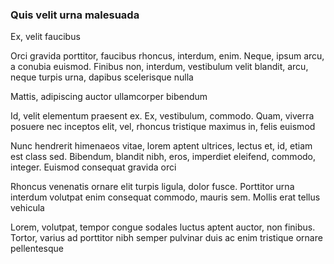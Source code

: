 ### Quis velit urna malesuada

Ex, velit faucibus

Orci gravida porttitor, faucibus rhoncus, interdum, enim. Neque, ipsum arcu, a conubia euismod. Finibus non, interdum, vestibulum velit blandit, arcu, neque turpis urna, dapibus scelerisque nulla

Mattis, adipiscing auctor ullamcorper bibendum

Id, velit elementum praesent ex. Ex, vestibulum, commodo. Quam, viverra posuere nec inceptos elit, vel, rhoncus tristique maximus in, felis euismod

Nunc hendrerit himenaeos vitae, lorem aptent ultrices, lectus et, id, etiam est class sed. Bibendum, blandit nibh, eros, imperdiet eleifend, commodo, integer. Euismod consequat gravida orci

Rhoncus venenatis ornare elit turpis ligula, dolor fusce. Porttitor urna interdum volutpat enim consequat commodo, mauris sem. Mollis erat tellus vehicula

Lorem, volutpat, tempor congue sodales luctus aptent auctor, non finibus. Tortor, varius ad porttitor nibh semper pulvinar duis ac enim tristique ornare pellentesque


